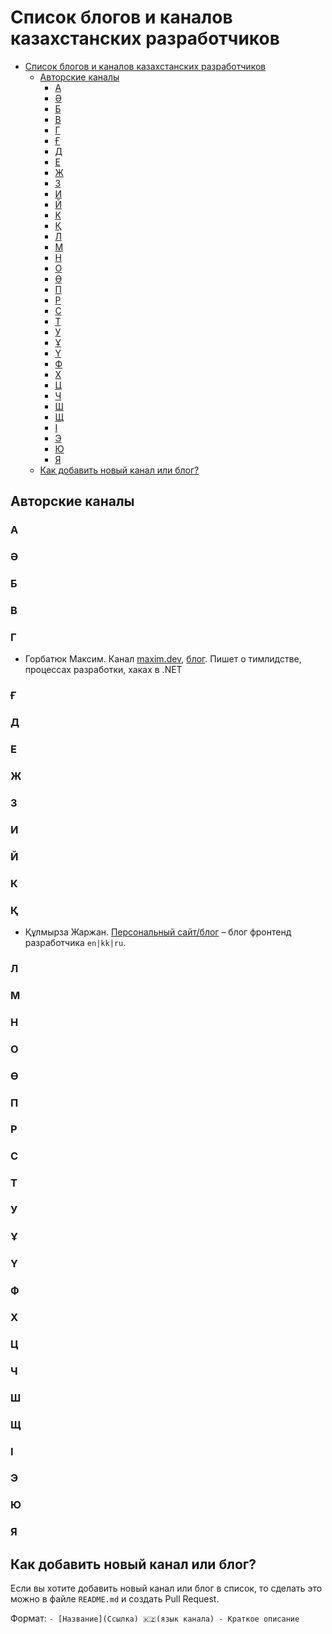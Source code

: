 # Список блогов и каналов казахстанских разработчиков

- [Список блогов и каналов казахстанских разработчиков](#список-блогов-и-каналов-казахстанских-разработчиков)
  - [Авторские каналы](#авторские-каналы)
    - [А](#а)
    - [Ә](#ә)
    - [Б](#б)
    - [В](#в)
    - [Г](#г)
    - [Ғ](#ғ)
    - [Д](#д)
    - [Е](#е)
    - [Ж](#ж)
    - [З](#з)
    - [И](#и)
    - [Й](#й)
    - [К](#к)
    - [Қ](#қ)
    - [Л](#л)
    - [М](#м)
    - [Н](#н)
    - [О](#о)
    - [Ө](#ө)
    - [П](#п)
    - [Р](#р)
    - [С](#с)
    - [Т](#т)
    - [У](#у)
    - [Ұ](#ұ)
    - [Ү](#ү)
    - [Ф](#ф)
    - [Х](#х)
    - [Ц](#ц)
    - [Ч](#ч)
    - [Ш](#ш)
    - [Щ](#щ)
    - [І](#і)
    - [Э](#э)
    - [Ю](#ю)
    - [Я](#я)
  - [Как добавить новый канал или блог?](#как-добавить-новый-канал-или-блог)

## Авторские каналы

### А

### Ә

### Б

### В

### Г

- Горбатюк Максим. Канал [maxim.dev](https://t.me/mgorbatyuk_dev), [блог](https://maximgorbatyuk.github.io/). Пишет о тимлидстве, процессах разработки, хаках в .NET

### Ғ

### Д

### Е

### Ж

### З

### И

### Й

### К

### Қ

- Құлмырза Жаржан. [Персональный сайт/блог](https://jarjan.xyz) – блог фронтенд разработчика `en|kk|ru`.

### Л

### М

### Н

### О

### Ө

### П

### Р

### С

### Т

### У

### Ұ

### Ү

### Ф

### Х

### Ц

### Ч

### Ш

### Щ

### І

### Э

### Ю

### Я

## Как добавить новый канал или блог?

Если вы хотите добавить новый канал или блог в список, то сделать это можно в файле `README.md` и создать Pull Request.

Формат: `- [Название](Ссылка) 🇰🇿(язык канала) - Краткое описание`
